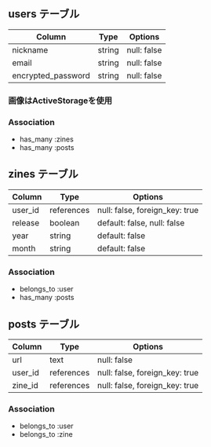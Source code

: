 ## users テーブル

| Column             | Type    | Options     |
| ------------------ | ------- | ----------- |
| nickname           | string  | null: false |
| email              | string  | null: false |
| encrypted_password | string  | null: false |

### 画像はActiveStorageを使用

### Association

- has_many :zines
- has_many :posts


## zines テーブル

| Column  | Type       | Options                        |
| ------- | ---------- | ------------------------------ |
| user_id | references | null: false, foreign_key: true |
| release | boolean    | default: false, null: false    |
| year    | string     | default: false                 |
| month   | string     | default: false                 |

### Association

- belongs_to :user
- has_many :posts


## posts テーブル

| Column  | Type       | Options                        |
| ------- | ---------- | ------------------------------ |
| url     | text       | null: false                    |
| user_id | references | null: false, foreign_key: true |
| zine_id | references | null: false, foreign_key: true |

### Association

- belongs_to :user
- belongs_to :zine
